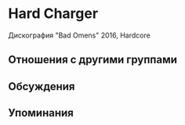 # Hard Charger

Дискография
"Bad Omens" 2016, Hardcore

## Отношения с другими группами


## Обсуждения


## Упоминания

